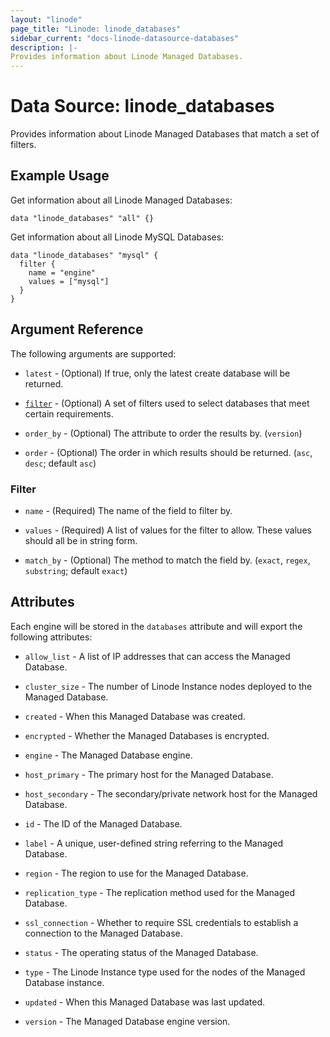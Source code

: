 ```yaml
---
layout: "linode"
page_title: "Linode: linode_databases"
sidebar_current: "docs-linode-datasource-databases"
description: |-
Provides information about Linode Managed Databases.
---
```


# Data Source: linode\_databases

Provides information about Linode Managed Databases that match a set of filters.

## Example Usage

Get information about all Linode Managed Databases:

```hcl
data "linode_databases" "all" {}
```

Get information about all Linode MySQL Databases:

```hcl
data "linode_databases" "mysql" {
  filter {
    name = "engine"
    values = ["mysql"]
  }
}
```

## Argument Reference

The following arguments are supported:

* `latest` - (Optional) If true, only the latest create database will be returned.

* [`filter`](#filter) - (Optional) A set of filters used to select databases that meet certain requirements.

* `order_by` - (Optional) The attribute to order the results by. (`version`)

* `order` - (Optional) The order in which results should be returned. (`asc`, `desc`; default `asc`)

### Filter

* `name` - (Required) The name of the field to filter by.

* `values` - (Required) A list of values for the filter to allow. These values should all be in string form.

* `match_by` - (Optional) The method to match the field by. (`exact`, `regex`, `substring`; default `exact`)

## Attributes

Each engine will be stored in the `databases` attribute and will export the following attributes:

* `allow_list` - A list of IP addresses that can access the Managed Database.

* `cluster_size` - The number of Linode Instance nodes deployed to the Managed Database.

* `created` - When this Managed Database was created.

* `encrypted` - Whether the Managed Databases is encrypted.

* `engine` - The Managed Database engine.

* `host_primary` - The primary host for the Managed Database.

* `host_secondary` - The secondary/private network host for the Managed Database.

* `id` - The ID of the Managed Database.

* `label` - A unique, user-defined string referring to the Managed Database.

* `region` - The region to use for the Managed Database.

* `replication_type` - The replication method used for the Managed Database.

* `ssl_connection` - Whether to require SSL credentials to establish a connection to the Managed Database.

* `status` - The operating status of the Managed Database.

* `type` - The Linode Instance type used for the nodes of the  Managed Database instance.

* `updated` - When this Managed Database was last updated.

* `version` - The Managed Database engine version.
